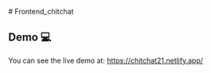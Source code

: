 #   F r o n t e n d _ c h i t c h a t 
 

## Demo 💻

You can see the live demo at: https://chitchat21.netlify.app/
 
